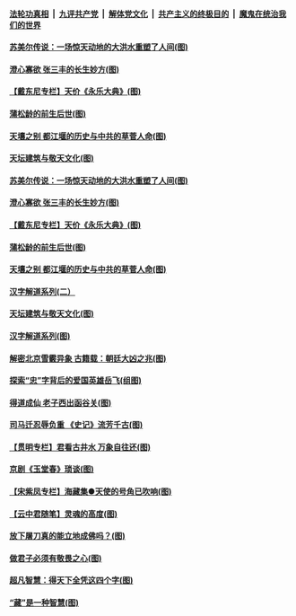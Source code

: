 

####  [法轮功真相](../../../../basic/blob/master/README.md?t=08012131) &nbsp;|&nbsp; [九评共产党](../../../../9ping.md/blob/master/README.md?t=08012131) &nbsp;|&nbsp; [解体党文化](../../../../jtdwh.md/blob/master/README.md?t=08012131)  &nbsp;|&nbsp; [共产主义的终极目的](../../../../gczydzjmd.md/blob/master/README.md?t=08012131) &nbsp;|&nbsp; [魔鬼在统治我们的世界](../../../../mgztzwmdsj.md/blob/master/README.md?t=08012131) 

#### [苏美尔传说：一场惊天动地的大洪水重塑了人间(图)](../pages/p7/941451.md?t=08012131) 

#### [澄心寡欲 张三丰的长生妙方(图)](../pages/p7/941056.md?t=08012131) 

#### [【戴东尼专栏】天价《永乐大典》(图)](../pages/p7/940714.md?t=08012131) 

#### [蒲松龄的前生后世(图)](../pages/p7/941350.md?t=08012131) 

#### [天壤之别 都江堰的历史与中共的草菅人命(图)](../pages/p7/941301.md?t=08012131) 

#### [天坛建筑与敬天文化(图)](../pages/p7/941308.md?t=08012131) 

#### [苏美尔传说：一场惊天动地的大洪水重塑了人间(图)](../pages/p7/941451.md?t=08012131) 

#### [澄心寡欲 张三丰的长生妙方(图)](../pages/p7/941056.md?t=08012131) 

#### [【戴东尼专栏】天价《永乐大典》(图)](../pages/p7/940714.md?t=08012131) 

#### [蒲松龄的前生后世(图)](../pages/p7/941350.md?t=08012131) 

#### [天壤之别 都江堰的历史与中共的草菅人命(图)](../pages/p7/941301.md?t=08012131) 

#### [汉字解道系列(二）](../pages/p7/941076.md?t=08012131) 

#### [天坛建筑与敬天文化(图)](../pages/p7/941308.md?t=08012131) 

#### [汉字解道系列(图)](../pages/p7/940996.md?t=08012131) 

#### [解密北京雪霰异象 古籍载：朝廷大凶之兆(图)](../pages/p7/941293.md?t=08012131) 

#### [探索“忠”字背后的爱国英雄岳飞(组图)](../pages/p7/941158.md?t=08012131) 

#### [得道成仙 老子西出函谷关(图)](../pages/p7/941055.md?t=08012131) 

#### [司马迁忍辱负重 《史记》流芳千古(图)](../pages/p7/940847.md?t=08012131) 

#### [【贯明专栏】君看古井水 万象自往还(图)](../pages/p7/939120.md?t=08012131) 

#### [京剧《玉堂春》琐谈(图)](../pages/p7/941051.md?t=08012131) 

#### [【宋紫凤专栏】海藏集●天使的号角已吹响(图)](../pages/p7/941166.md?t=08012131) 

#### [【云中君随笔】灵魂的高度(图)](../pages/p7/940853.md?t=08012131) 

#### [放下屠刀真的能立地成佛吗？(图)](../pages/p7/940968.md?t=08012131) 

#### [做君子必须有敬畏之心(图)](../pages/p7/901550.md?t=08012131) 

#### [超凡智慧：得天下全凭这四个字(图)](../pages/p7/940965.md?t=08012131) 

#### [“藏”是一种智慧(图)](../pages/p7/940846.md?t=08012131) 

